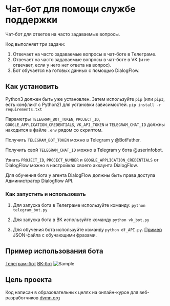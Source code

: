 # Чат-бот для помощи службе поддержки

Чат-бот для ответов на часто задаваемые вопросы.

Код выполняет три задачи:
1) Отвечает на часто задаваемые вопросы в чат-боте в Телеграме.
2) Отвечает на часто задаваемые вопросы в чат-боте в VK (и не отвечает, если у него нет ответа на вопрос).
3) Бот обучается на готовых данных с помощью DialogFlow.

## Как установить

Python3 должен быть уже установлен. Затем используйте `pip` (или `pip3`, есть конфликт с Python2) для установки зависимостей.
`pip install -r requirements.txt`

Параметры `TELEGRAM_BOT_TOKEN`, `PROJECT_ID`, `GOOGLE_APPLICATION_CREDENTIALS`, `VK_API_TOKEN` и `TELEGRAM_CHAT_ID` должны находится в файле `.env` рядом со скриптом.

Получить `TELEGRAM_BOT_TOKEN` можно в Telegram у @BotFather.

Получить свой `TELEGRAM_CHAT_ID` можно в Telegram у бота @userinfobot.

Узнать `PROJECT_ID`, `PROJECT_NUMBER` и `GOOGLE_APPLICATION_CREDENTIALS` от DialogFlow  можно в настройках своего аккаунта DialogFlow.

Для обучения бота у агента DialogFlow должны быть права доступа Администратор Dialogflow API. 


### Как запустить и использовать

1. Для запуска бота в Телеграме используйте команду: `python telegram_bot.py`

2. Для запуска бота в ВК используйте команду `python vk_bot.py`

3. Для обучения бота используйте команду `python df_API.py`. 
[Пример](https://dvmn.org/media/filer_public/a7/db/a7db66c0-1259-4dac-9726-2d1fa9c44f20/questions.json) JSON-файла с обучающими фразами.

## Пример использования бота

[Телеграм-бот](https://t.me/dev_flower_shop_bot)
[ВК-бот](https://vk.com/im?sel=-224989418)
![Sample](https://s9.gifyu.com/images/SUs5O.gif)

## Цель проекта

Код написан в образовательных целях на онлайн-курсе для веб-разработчиков [dvmn.org](https://dvmn.org/modules/)